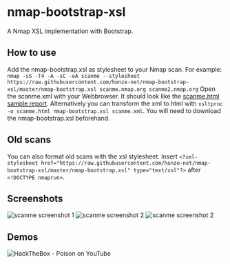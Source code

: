 # nmap-bootstrap-xsl
A Nmap XSL implementation with Bootstrap.
## How to use
Add the nmap-bootstrap.xsl as stylesheet to your Nmap scan. For example: `nmap -sS -T4 -A -sC -oA scanme --stylesheet https://raw.githubusercontent.com/honze-net/nmap-bootstrap-xsl/master/nmap-bootstrap.xsl scanme.nmap.org scanme2.nmap.org`
Open the scanme.xml with your Webbrowser. It should look like the [scanme.html sample report](http://htmlpreview.github.io/?https://github.com/honze-net/nmap-bootstrap-xsl/blob/master/scanme.html).
Alternatively you can transform the xml to html with `xsltproc -o scanme.html nmap-bootstrap.xsl scanme.xml`. You will need to download the nmap-bootstrap.xsl beforehand.
## Old scans
You can also format old scans with the xsl stylesheet. Insert
```<?xml-stylesheet href="https://raw.githubusercontent.com/honze-net/nmap-bootstrap-xsl/master/nmap-bootstrap.xsl" type="text/xsl"?>```
after `<!DOCTYPE nmaprun>`.



## Screenshots
![scanme screenshot 1](https://raw.githubusercontent.com/honze-net/nmap-bootstrap-xsl/master/scanme-screenshot1.png)
![scanme screenshot 2](https://raw.githubusercontent.com/honze-net/nmap-bootstrap-xsl/master/scanme-screenshot2.png)
![scanme screenshot 2](https://raw.githubusercontent.com/honze-net/nmap-bootstrap-xsl/master/scanme-screenshot3.png)


## Demos

![HackTheBox - Poison on YouTube](https://www.youtube.com/watch?v=rs4zEwONzzk)

